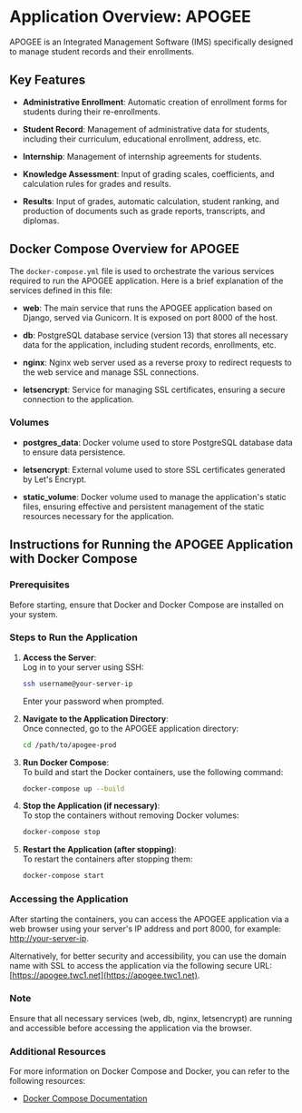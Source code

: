 # Application Overview: APOGEE

APOGEE is an Integrated Management Software (IMS) specifically designed to manage student records and their enrollments.

## Key Features

- **Administrative Enrollment**: Automatic creation of enrollment forms for students during their re-enrollments.
  
- **Student Record**: Management of administrative data for students, including their curriculum, educational enrollment, address, etc.
  
- **Internship**: Management of internship agreements for students.
  
- **Knowledge Assessment**: Input of grading scales, coefficients, and calculation rules for grades and results.
  
- **Results**: Input of grades, automatic calculation, student ranking, and production of documents such as grade reports, transcripts, and diplomas.

## Docker Compose Overview for APOGEE

The `docker-compose.yml` file is used to orchestrate the various services required to run the APOGEE application. Here is a brief explanation of the services defined in this file:

- **web**: The main service that runs the APOGEE application based on Django, served via Gunicorn. It is exposed on port 8000 of the host.
  
- **db**: PostgreSQL database service (version 13) that stores all necessary data for the application, including student records, enrollments, etc.
  
- **nginx**: Nginx web server used as a reverse proxy to redirect requests to the web service and manage SSL connections.
  
- **letsencrypt**: Service for managing SSL certificates, ensuring a secure connection to the application.

### Volumes

- **postgres_data**: Docker volume used to store PostgreSQL database data to ensure data persistence.
  
- **letsencrypt**: External volume used to store SSL certificates generated by Let's Encrypt.
  
- **static_volume**: Docker volume used to manage the application's static files, ensuring effective and persistent management of the static resources necessary for the application.

## Instructions for Running the APOGEE Application with Docker Compose

### Prerequisites

Before starting, ensure that Docker and Docker Compose are installed on your system.

### Steps to Run the Application

1. **Access the Server**:  
   Log in to your server using SSH:
   ```bash
   ssh username@your-server-ip
   ```
   Enter your password when prompted.

2. **Navigate to the Application Directory**:  
   Once connected, go to the APOGEE application directory:
   ```bash
   cd /path/to/apogee-prod
   ```

3. **Run Docker Compose**:  
   To build and start the Docker containers, use the following command:
   ```bash
   docker-compose up --build
   ```

4. **Stop the Application (if necessary)**:  
   To stop the containers without removing Docker volumes:
   ```bash
   docker-compose stop
   ```

5. **Restart the Application (after stopping)**:  
   To restart the containers after stopping them:
   ```bash
   docker-compose start
   ```

### Accessing the Application

After starting the containers, you can access the APOGEE application via a web browser using your server's IP address and port 8000, for example: [http://your-server-ip](http://your-server-ip).

Alternatively, for better security and accessibility, you can use the domain name with SSL to access the application via the following secure URL: [https://apogee.twc1.net](https://apogee.twc1.net).

### Note

Ensure that all necessary services (web, db, nginx, letsencrypt) are running and accessible before accessing the application via the browser.

### Additional Resources

For more information on Docker Compose and Docker, you can refer to the following resources:

- [Docker Compose Documentation](https://docs.docker.com/compose/)
